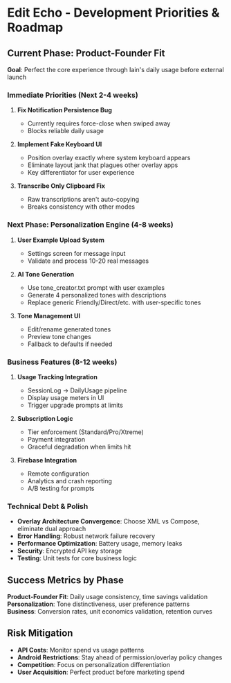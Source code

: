 # Edit Echo - Development Priorities & Roadmap

## Current Phase: Product-Founder Fit
**Goal**: Perfect the core experience through Iain's daily usage before external launch

### Immediate Priorities (Next 2-4 weeks)
1. **Fix Notification Persistence Bug** 
   - Currently requires force-close when swiped away
   - Blocks reliable daily usage

2. **Implement Fake Keyboard UI**
   - Position overlay exactly where system keyboard appears
   - Eliminate layout jank that plagues other overlay apps
   - Key differentiator for user experience

3. **Transcribe Only Clipboard Fix**
   - Raw transcriptions aren't auto-copying
   - Breaks consistency with other modes

### Next Phase: Personalization Engine (4-8 weeks)
1. **User Example Upload System**
   - Settings screen for message input
   - Validate and process 10-20 real messages

2. **AI Tone Generation**
   - Use tone_creator.txt prompt with user examples
   - Generate 4 personalized tones with descriptions
   - Replace generic Friendly/Direct/etc. with user-specific tones

3. **Tone Management UI**
   - Edit/rename generated tones
   - Preview tone changes
   - Fallback to defaults if needed

### Business Features (8-12 weeks)
1. **Usage Tracking Integration**
   - SessionLog → DailyUsage pipeline
   - Display usage meters in UI
   - Trigger upgrade prompts at limits

2. **Subscription Logic**
   - Tier enforcement (Standard/Pro/Xtreme)
   - Payment integration
   - Graceful degradation when limits hit

3. **Firebase Integration**
   - Remote configuration
   - Analytics and crash reporting
   - A/B testing for prompts

### Technical Debt & Polish
- **Overlay Architecture Convergence**: Choose XML vs Compose, eliminate dual approach
- **Error Handling**: Robust network failure recovery
- **Performance Optimization**: Battery usage, memory leaks
- **Security**: Encrypted API key storage
- **Testing**: Unit tests for core business logic

## Success Metrics by Phase
**Product-Founder Fit**: Daily usage consistency, time savings validation
**Personalization**: Tone distinctiveness, user preference patterns  
**Business**: Conversion rates, unit economics validation, retention curves

## Risk Mitigation
- **API Costs**: Monitor spend vs usage patterns
- **Android Restrictions**: Stay ahead of permission/overlay policy changes
- **Competition**: Focus on personalization differentiation
- **User Acquisition**: Perfect product before marketing spend